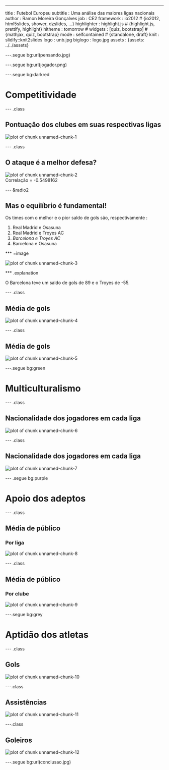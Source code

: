 ---
title       : Futebol Europeu
subtitle    : Uma análise das maiores ligas nacionais
author      : Ramon Moreira Gonçalves
job         : CE2
framework   : io2012        # {io2012, html5slides, shower, dzslides, ...}
highlighter : highlight.js  # {highlight.js, prettify, highlight}
hitheme     : tomorrow      # 
widgets     : [quiz, bootstrap]            # {mathjax, quiz, bootstrap}
mode        : selfcontained # {standalone, draft}
knit        : slidify::knit2slides
logo        : unb.jpg
biglogo     : logo.jpg
assets      : {assets: ../../assets}

---.segue bg:url(pensando.jpg)

---.segue bg:url(jogador.png)


---.segue bg:darkred

# Competitividade

--- .class

## Pontuação dos clubes em suas respectivas ligas




<img src="figure/unnamed-chunk-1-1.png" title="plot of chunk unnamed-chunk-1" alt="plot of chunk unnamed-chunk-1" style="display: block; margin: auto;" />

--- .class

## O ataque é a melhor defesa?

<img src="figure/unnamed-chunk-2-1.png" title="plot of chunk unnamed-chunk-2" alt="plot of chunk unnamed-chunk-2" style="display: block; margin: auto;" />
Correlação = -0.5498162

--- &radio2

## Mas o equilíbrio é fundamental!

Os times com o melhor e o pior saldo de gols são, respectivamente :

1. Real Madrid e Osasuna
2. Real Madrid e Troyes AC
3. _Barcelona e Troyes AC_
4. Barcelona e Osasuna

*** =image

![plot of chunk unnamed-chunk-3](figure/unnamed-chunk-3-1.png)

*** .explanation

O Barcelona teve um saldo de gols de 89 e o Troyes de -55.

--- .class

## Média de gols

<img src="figure/unnamed-chunk-4-1.png" title="plot of chunk unnamed-chunk-4" alt="plot of chunk unnamed-chunk-4" style="display: block; margin: auto;" />

--- .class

## Média de gols

<img src="figure/unnamed-chunk-5-1.png" title="plot of chunk unnamed-chunk-5" alt="plot of chunk unnamed-chunk-5" style="display: block; margin: auto;" />

---.segue bg:green

# Multiculturalismo 

--- .class

## Nacionalidade dos jogadores em cada liga

![plot of chunk unnamed-chunk-6](figure/unnamed-chunk-6-1.png)

--- .class

## Nacionalidade dos jogadores em cada liga



<img src="figure/unnamed-chunk-7-1.png" title="plot of chunk unnamed-chunk-7" alt="plot of chunk unnamed-chunk-7" style="display: block; margin: auto;" />



--- .segue bg:purple

# Apoio dos adeptos

--- .class

## Média de público
### Por liga

<img src="figure/unnamed-chunk-8-1.png" title="plot of chunk unnamed-chunk-8" alt="plot of chunk unnamed-chunk-8" style="display: block; margin: auto;" />

--- .class

## Média de público
### Por clube

<img src="figure/unnamed-chunk-9-1.png" title="plot of chunk unnamed-chunk-9" alt="plot of chunk unnamed-chunk-9" style="display: block; margin: auto;" />

---.segue bg:grey

# Aptidão dos atletas

--- .class

## Gols

<img src="figure/unnamed-chunk-10-1.png" title="plot of chunk unnamed-chunk-10" alt="plot of chunk unnamed-chunk-10" style="display: block; margin: auto;" />

---.class 

## Assistências

<img src="figure/unnamed-chunk-11-1.png" title="plot of chunk unnamed-chunk-11" alt="plot of chunk unnamed-chunk-11" style="display: block; margin: auto;" />

---.class

## Goleiros

<img src="figure/unnamed-chunk-12-1.png" title="plot of chunk unnamed-chunk-12" alt="plot of chunk unnamed-chunk-12" style="display: block; margin: auto;" />

---.segue bg:url(conclusao.jpg)
